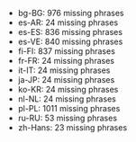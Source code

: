 - bg-BG: 976 missing phrases
- es-AR: 24 missing phrases
- es-ES: 836 missing phrases
- es-VE: 840 missing phrases
- fi-FI: 837 missing phrases
- fr-FR: 24 missing phrases
- it-IT: 24 missing phrases
- ja-JP: 24 missing phrases
- ko-KR: 24 missing phrases
- nl-NL: 24 missing phrases
- pl-PL: 1011 missing phrases
- ru-RU: 53 missing phrases
- zh-Hans: 23 missing phrases

